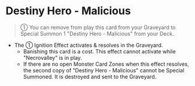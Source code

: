 # Destiny Hero - Malicious

> ① You can remove from play this card from your Graveyard to Special Summon 1 "Destiny Hero - Malicious" from your Deck.

*   The ① Ignition Effect activates & resolves in the Graveyard.
    *   Banishing this card is a cost. This effect cannot activate while "Necrovalley" is in play.
    *   If there are no open Monster Card Zones when this effect resolves, the second copy of "Destiny Hero - Malicious" cannot be Special Summoned. It is destroyed and sent to the Graveyard.
